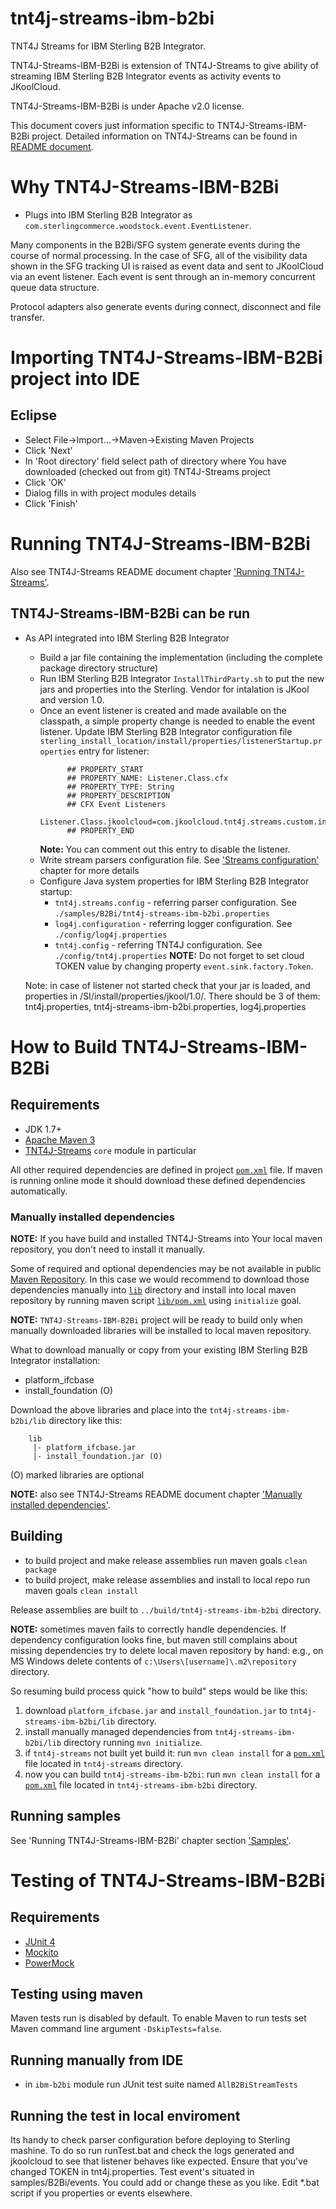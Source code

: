 # tnt4j-streams-ibm-b2bi
TNT4J Streams for IBM Sterling B2B Integrator.

TNT4J-Streams-IBM-B2Bi is extension of TNT4J-Streams to give ability of streaming IBM Sterling B2B Integrator events as activity events to 
JKoolCloud.

TNT4J-Streams-IBM-B2Bi is under Apache v2.0 license.

This document covers just information specific to TNT4J-Streams-IBM-B2Bi project.
Detailed information on TNT4J-Streams can be found in [README document](https://github.com/Nastel/tnt4j-streams/blob/master/README.md).

Why TNT4J-Streams-IBM-B2Bi
======================================

 * Plugs into IBM Sterling B2B Integrator as `com.sterlingcommerce.woodstock.event.EventListener`.
 
Many components in the B2Bi/SFG system generate events during the course of normal processing. In the case of SFG, all of the visibility 
data shown in the SFG tracking UI is raised as event data and sent to JKoolCloud via an event listener. Each event is sent through an 
in-memory concurrent queue data structure.
 
Protocol adapters also generate events during connect, disconnect and file transfer. 
 
Importing TNT4J-Streams-IBM-B2Bi project into IDE
======================================

## Eclipse
* Select File->Import...->Maven->Existing Maven Projects
* Click 'Next'
* In 'Root directory' field select path of directory where You have downloaded (checked out from git)
TNT4J-Streams project
* Click 'OK'
* Dialog fills in with project modules details
* Click 'Finish'

Running TNT4J-Streams-IBM-B2Bi
======================================

Also see TNT4J-Streams README document chapter ['Running TNT4J-Streams'](https://github.com/Nastel/tnt4j-streams/blob/master/README.md#running-tnt4j-streams).

## TNT4J-Streams-IBM-B2Bi can be run
* As API integrated into IBM Sterling B2B Integrator
    * Build a jar file containing the implementation (including the complete package directory structure)
    * Run IBM Sterling B2B Integrator `InstallThirdParty.sh` to put the new jars and properties into the Sterling. Vendor for intalation is JKool and version 1.0.
    * Once an event listener is created and made available on the classpath, a simple property change is needed to enable the event listener.
    Update IBM Sterling B2B Integrator configuration file `sterling_install_location/install/properties/listenerStartup.properties` entry 
    for listener:
        ```properties
              ## PROPERTY_START
              ## PROPERTY_NAME: Listener.Class.cfx
              ## PROPERTY_TYPE: String
              ## PROPERTY_DESCRIPTION
              ## CFX Event Listeners
              Listener.Class.jkoolcloud=com.jkoolcloud.tnt4j.streams.custom.inputs.B2BiSfgEventStream
              ## PROPERTY_END
        ```
        **Note:** You can comment out this entry to disable the listener.
    * Write stream parsers configuration file. See ['Streams configuration'](https://github.com/Nastel/tnt4j-streams/blob/master/README.md#streams-configuration) chapter for more details
    * Configure Java system properties for IBM Sterling B2B Integrator startup:
        * `tnt4j.streams.config` - referring parser configuration. See `./samples/B2Bi/tnt4j-streams-ibm-b2bi.properties`
        * `log4j.configuration` - referring logger configuration. See `./config/log4j.properties`
        * `tnt4j.config` - referring TNT4J configuration. See `./config/tnt4j.properties`
         **NOTE:** Do not forget to set cloud TOKEN value by changing property `event.sink.factory.Token`.
		 
		 
	Note: in case of listener not started check that your jar is loaded, and properties in /SI/install/properties/jkool/1.0/. 
	There should be 3 of them: tnt4j.properties, tnt4j-streams-ibm-b2bi.properties, log4j.properties
	

How to Build TNT4J-Streams-IBM-B2Bi
=========================================

## Requirements
* JDK 1.7+
* [Apache Maven 3](https://maven.apache.org/)
* [TNT4J-Streams](https://github.com/Nastel/tnt4j-streams) `core` module in particular

All other required dependencies are defined in project [`pom.xml`](./pom.xml) file. If maven is running online mode it should download these 
defined dependencies automatically.

### Manually installed dependencies

**NOTE:** If you have build and installed TNT4J-Streams into Your local maven repository, you don't need to install
it manually.

Some of required and optional dependencies may be not available in public [Maven Repository](http://repo.maven.apache.org/maven2/). In this 
case we would recommend to download those dependencies manually into [`lib`](./lib/) directory and install into local maven repository by 
running maven script [`lib/pom.xml`](./lib/pom.xml) using `initialize` goal.

**NOTE:** `TNT4J-Streams-IBM-B2Bi` project will be ready to build only when manually downloaded libraries will be installed to local maven 
repository.

What to download manually or copy from your existing IBM Sterling B2B Integrator installation:
* platform_ifcbase
* install_foundation (O)

Download the above libraries and place into the `tnt4j-streams-ibm-b2bi/lib` directory like this:
```
    lib
     |- platform_ifcbase.jar
     |- install_foundation.jar (O)
```
(O) marked libraries are optional

**NOTE:** also see TNT4J-Streams README document chapter ['Manually installed dependencies'](https://github.com/Nastel/tnt4j-streams/blob/master/README.md#manually-installed-dependencies).

## Building
   * to build project and make release assemblies run maven goals `clean package`
   * to build project, make release assemblies and install to local repo run maven goals `clean install`

Release assemblies are built to `../build/tnt4j-streams-ibm-b2bi` directory.

**NOTE:** sometimes maven fails to correctly handle dependencies. If dependency configuration looks fine, but maven still complains about 
missing dependencies try to delete local maven repository by hand: e.g., on MS Windows delete contents of `c:\Users\[username]\.m2\repository` 
directory.

So resuming build process quick "how to build" steps would be like this:
1. download `platform_ifcbase.jar` and `install_foundation.jar` to `tnt4j-streams-ibm-b2bi/lib` directory.
2. install manually managed dependencies from `tnt4j-streams-ibm-b2bi/lib` directory running `mvn initialize`.
3. if `tnt4j-streams` not built yet build it: run `mvn clean install` for a [`pom.xml`](https://github.com/Nastel/tnt4j-streams/blob/master/pom.xml) 
file located in `tnt4j-streams` directory. 
4. now you can build `tnt4j-streams-ibm-b2bi`: run `mvn clean install` for a [`pom.xml`](./pom.xml) file located in `tnt4j-streams-ibm-b2bi` 
directory. 

## Running samples

See 'Running TNT4J-Streams-IBM-B2Bi' chapter section ['Samples'](#samples).

Testing of TNT4J-Streams-IBM-B2Bi
=========================================

## Requirements
* [JUnit 4](http://junit.org/)
* [Mockito](http://mockito.org/)
* [PowerMock](http://powermock.github.io/)

## Testing using maven
Maven tests run is disabled by default. To enable Maven to run tests set Maven command line argument 
`-DskipTests=false`.

## Running manually from IDE
* in `ibm-b2bi` module run JUnit test suite named `AllB2BiStreamTests`

## Running the test in local enviroment

Its handy to check parser configuration before deploying to Sterling mashine. 
To do so run runTest.bat and check the logs generated and jkoolcloud to see that listener behaves like expected. 
Ensure that you've changed TOKEN in tnt4j.properties. Test event's situated in samples/B2Bi/events. You could add or change these as 
you like. Edit *.bat script if you properties or events elsewhere. 